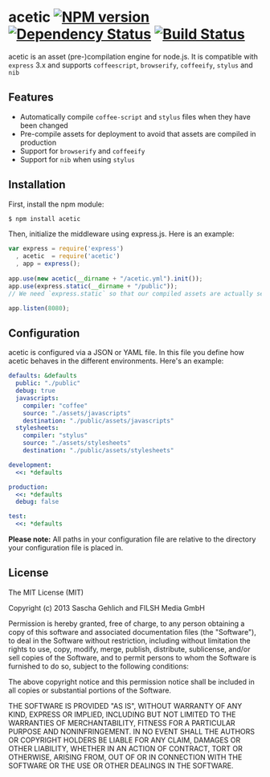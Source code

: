acetic [![NPM version][NPMIMGURL]][NPMURL] [![Dependency Status][DependencyStatusIMGURL]][DependencyStatusURL] [![Build Status][BuildStatusIMGURL]][BuildStatusURL]
======

[NPMIMGURL]:                https://badge.fury.io/js/acetic.png
[BuildStatusIMGURL]:        https://secure.travis-ci.org/filshmedia/acetic.png?branch=master
[DependencyStatusIMGURL]:   https://gemnasium.com/filshmedia/acetic.png
[NPMURL]:                   //npmjs.org/package/acetic
[BuildStatusURL]:           //travis-ci.org/filshmedia/acetic  "Build Status"
[DependencyStatusURL]:      //gemnasium.com/filshmedia/acetic "Dependency Status"

acetic is an asset (pre-)compilation engine for node.js. It is compatible with `express` 3.x and supports `coffeescript`, `browserify`, `coffeeify`, `stylus` and `nib`

## Features

* Automatically compile `coffee-script` and `stylus` files when they have been changed
* Pre-compile assets for deployment to avoid that assets are compiled in production
* Support for `browserify` and `coffeeify`
* Support for `nib` when using `stylus`

## Installation

First, install the npm module:

```bash
$ npm install acetic
```

Then, initialize the middleware using express.js. Here is an example:

```js
var express = require('express')
  , acetic  = require('acetic')
  , app = express();
  
app.use(new acetic(__dirname + "/acetic.yml").init());
app.use(express.static(__dirname + "/public"));
// We need `express.static` so that our compiled assets are actually served to the user.

app.listen(8080);
```

## Configuration
acetic is configured via a JSON or YAML file. In this file you define how acetic behaves in the different environments. Here's an example:

```yaml
defaults: &defaults
  public: "./public"
  debug: true
  javascripts:
    compiler: "coffee"
    source: "./assets/javascripts"
    destination: "./public/assets/javascripts"
  stylesheets:
    compiler: "stylus"
    source: "./assets/stylesheets"
    destination: "./public/assets/stylesheets"

development:
  <<: *defaults

production:
  <<: *defaults
  debug: false

test:
  <<: *defaults
```

__Please note:__ All paths in your configuration file are relative to the directory your configuration file is placed in.

## License

The MIT License (MIT)

Copyright (c) 2013 Sascha Gehlich and FILSH Media GmbH

Permission is hereby granted, free of charge, to any person obtaining a copy of this software and associated documentation files (the "Software"), to deal in the Software without restriction, including without limitation the rights to use, copy, modify, merge, publish, distribute, sublicense, and/or sell copies of the Software, and to permit persons to whom the Software is furnished to do so, subject to the following conditions:

The above copyright notice and this permission notice shall be included in all copies or substantial portions of the Software.

THE SOFTWARE IS PROVIDED "AS IS", WITHOUT WARRANTY OF ANY KIND, EXPRESS OR IMPLIED, INCLUDING BUT NOT LIMITED TO THE WARRANTIES OF MERCHANTABILITY, FITNESS FOR A PARTICULAR PURPOSE AND NONINFRINGEMENT. IN NO EVENT SHALL THE AUTHORS OR COPYRIGHT HOLDERS BE LIABLE FOR ANY CLAIM, DAMAGES OR OTHER LIABILITY, WHETHER IN AN ACTION OF CONTRACT, TORT OR OTHERWISE, ARISING FROM, OUT OF OR IN CONNECTION WITH THE SOFTWARE OR THE USE OR OTHER DEALINGS IN THE SOFTWARE.
